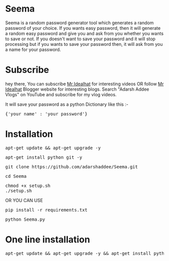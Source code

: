 # Seema
Seema is a random password generator tool which generates a random password of your choice. If you wants easy password, then it will generate a random easy password and give you and ask from you whether you wants to save or not. If you doesn't want to save your password and it will stop processing but if you wants to save your password then, it will ask from you a name for your password. 

# Subscribe
hey there, You can subscribe <a href="https://youtube.com/c/mridealhat">Mr Idealhat</a> for interesting videos OR follow <a href="https://mr-idealhat.blogspot.com">Mr Idealhat</a> Blogger website for interesting blogs. Search "Adarsh Addee Vlogs" on YouTube and subscribe for my vlog videos. 

It will save your password as a python Dictionary like this :-

<pre>
{'your name' : 'your password'}
</pre>

# Installation 

<pre>
apt-get update && apt-get upgrade -y 
</pre>

<pre>
apt-get install python git -y
</pre>

<pre>
git clone https://github.com/adarshaddee/Seema.git 
</pre>

<pre>
cd Seema
</pre>

<pre>
chmod +x setup.sh
./setup.sh
</pre>

OR YOU CAN USE

<pre>
pip install -r requirements.txt
</pre>

<pre>
python Seema.py
</pre>


# One line installation 

<pre>
apt-get update && apt-get upgrade -y && apt-get install python git -y && git clone https://github.com/adarshaddee/Seema.git
</pre>


